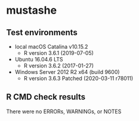 # mustashe


## Test environments

* local macOS Catalina v10.15.2
    - R version 3.6.1 (2019-07-05)
* Ubuntu 16.04.6 LTS
    - R version 3.6.2 (2017-01-27)
* Windows Server 2012 R2 x64 (build 9600)
    - R version 3.6.3 Patched (2020-03-11 r78011)


## R CMD check results

There were no ERRORs,  WARNINGs, or NOTES
